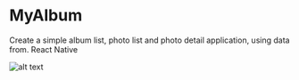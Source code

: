 # MyAlbum
Create a simple album list, photo list and photo detail application, using data from. React Native


![alt text](https://image.ibb.co/n25D4y/img.jpg)
